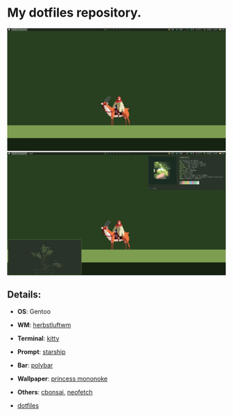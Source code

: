 # My dotfiles repository.

![home](home.png)
![home-alt](home-alt.png)

## Details:
+ **OS**: Gentoo

+ **WM**: [herbstluftwm](https://herbstluftwm.org/)

+ **Terminal**: [kitty](https://sw.kovidgoyal.net/kitty/)

+ **Prompt**: [starship](https://starship.rs/)

+ **Bar**: [polybar](https://polybar.github.io/)

+ **Wallpaper**: [princess mononoke](https://get.wallhere.com/photo/pixel-art-text-logo-green-Princess-Mononoke-Studio-Ghibli-brand-Ashitaka-screenshot-computer-wallpaper-font-180233.png)

+ **Others**: [cbonsai](https://gitlab.com/jallbrit/cbonsai), [neofetch](https://github.com/dylanaraps/neofetch)

+ [dotfiles](https://github.com/cocatrip/dotfiles)

